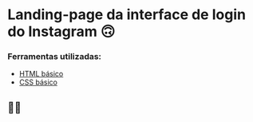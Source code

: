 # Landing-page da interface de login do Instagram 🙃

### Ferramentas utilizadas:

- [HTML básico](https://www.w3schools.com/html/)
- [CSS básico](https://developer.mozilla.org/pt-BR/docs/Web/CSS)

## 🚀🚀

